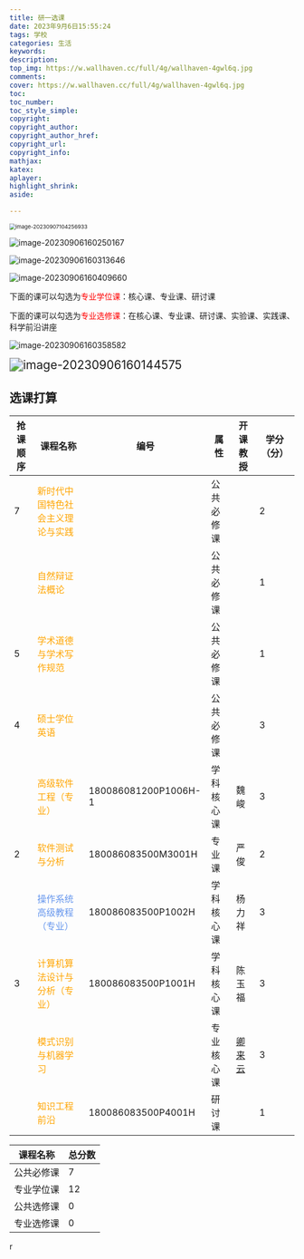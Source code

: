 ```yaml
---
title: 研一选课
date: 2023年9月6日15:55:24
tags: 学校
categories: 生活
keywords:
description:
top_img: https://w.wallhaven.cc/full/4g/wallhaven-4gwl6q.jpg
comments:
cover: https://w.wallhaven.cc/full/4g/wallhaven-4gwl6q.jpg
toc:
toc_number:
toc_style_simple:
copyright:
copyright_author:
copyright_author_href:
copyright_url:
copyright_info:
mathjax:
katex:
aplayer:
highlight_shrink:
aside:

---
```


<meta name="referrer" content="no-referrer"/>

<img src="https://typora-md-bucket.oss-cn-beijing.aliyuncs.com/image-20230907104256933.png" alt="image-20230907104256933" style="zoom: 67%;" />

![image-20230906160250167](https://typora-md-bucket.oss-cn-beijing.aliyuncs.com/image-20230906160250167.png)

![image-20230906160313646](https://typora-md-bucket.oss-cn-beijing.aliyuncs.com/image-20230906160313646.png)



![image-20230906160409660](https://typora-md-bucket.oss-cn-beijing.aliyuncs.com/image-20230906160409660.png)

下面的课可以勾选为<font color='red'>专业学位课</font>：核心课、专业课、研讨课

下面的课可以勾选为<font color='red'>专业选修课</font>：在核心课、专业课、研讨课、实验课、实践课、科学前沿讲座







![image-20230906160358582](https://typora-md-bucket.oss-cn-beijing.aliyuncs.com/image-20230906160358582.png)



<img src="https://typora-md-bucket.oss-cn-beijing.aliyuncs.com/image-20230906160144575.png" alt="image-20230906160144575" style="zoom:150%;" />



## 选课打算

| 抢课顺序 | 课程名称                                                     | 编号                 | 属性       | 开课教授                                                     | 学分（分） |
| -------- | ------------------------------------------------------------ | -------------------- | ---------- | ------------------------------------------------------------ | ---------- |
| 7        | <font color='orange'>新时代中国特色社会主义理论与实践</font> |                      | 公共必修课 |                                                              | 2          |
|          | <font color='orange'>自然辩证法概论</font>                   |                      | 公共必修课 |                                                              | 1          |
| 5        | <font color='orange'>学术道德与学术写作规范</font>           |                      | 公共必修课 |                                                              | 1          |
| 4        | <font color='orange'>硕士学位英语</font>                     |                      | 公共必修课 |                                                              | 3          |
|          | <font color='orange'>高级软件工程（专业）</font>             | 180086081200P1006H-1 | 学科核心课 | 魏峻                                                         | 3          |
| 2        | <font color='orange'>软件测试与分析</font>                   | 180086083500M3001H   | 专业课     | 严俊                                                         | 2          |
|          | <font color='cornflowerblue'>操作系统高级教程（专业）</font> | 180086083500P1002H   | 学科核心课 | 杨力祥                                                       | 3          |
| 3        | <font color='orange'>计算机算法设计与分析（专业）</font>     | 180086083500P1001H   | 学科核心课 | 陈玉福                                                       | 3          |
|          | <font color='orange'>模式识别与机器学习</font>               |                      | 专业核心课 | [ 卿来云](https://jwxkts2.ucas.ac.cn/course/courseteacher/246463) | 3          |
|          | <font color='orange'>知识工程前沿</font>                     | 180086083500P4001H   | 研讨课     |                                                              | 1          |

| 课程名称   | 总分数 |
| ---------- | ------ |
| 公共必修课 | 7      |
| 专业学位课 | 12     |
| 公共选修课 | 0      |
| 专业选修课 | 0      |

r

















